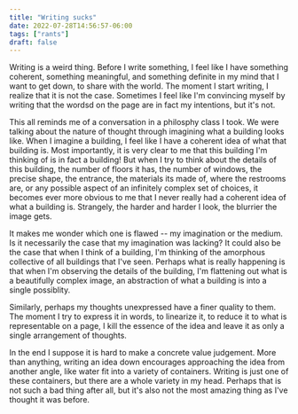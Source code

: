 ```yaml
---
title: "Writing sucks"
date: 2022-07-28T14:56:57-06:00
tags: ["rants"]
draft: false
---
```


Writing is a weird thing. Before I write something, I feel like I have something coherent, something meaningful, and something definite in my mind that I want to get down, to share with the world. The moment I start writing, I realize that it is not the case. Sometimes I feel like I'm convincing myself by writing that the wordsd on the page are in fact my intentions, but it's not.

This all reminds me of a conversation in a philosphy class I took. We were talking about the nature of thought through imagining what a building looks like. When I imagine a building, I feel like I have a coherent idea of what that building is. Most importantly, it is very clear to me that this building I'm thinking of is in fact a building! But when I try to think about the details of this building, the number of floors it has, the number of windows, the precise shape, the entrance, the materials its made of, where the restrooms are, or any possible aspect of an infinitely complex set of choices, it becomes ever more obvious to me that I never really had a coherent idea of what a building is. Strangely, the harder and harder I look, the blurrier the image gets.

It makes me wonder which one is flawed -- my imagination or the medium. Is it necessarily the case that my imagination was lacking? It could also be the case that when I think of a building, I'm thinking of the amorphous collective of all buildings that I've seen. Perhaps what is really happening is that when I'm observing the details of the building, I'm flattening out what is a beautifully complex image, an abstraction of what a building is into a single possiblity.

Similarly, perhaps my thoughts unexpressed have a finer quality to them. The moment I try to express it in words, to linearize it, to reduce it to what is representable on a page, I kill the essence of the idea and leave it as only a single arrangement of thoughts.

In the end I suppose it is hard to make a concrete value judgement. More than anything, writing an idea down encourages approaching the idea from another angle, like water fit into a variety of containers. Writing is just one of these containers, but there are a whole variety in my head. Perhaps that is not such a bad thing after all, but it's also not the most amazing thing as I've thought it was before.
